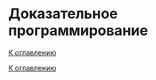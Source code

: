# Доказательное программирование

<!--

-->

[К оглавлению](../README.md)



[К оглавлению](../README.md)
